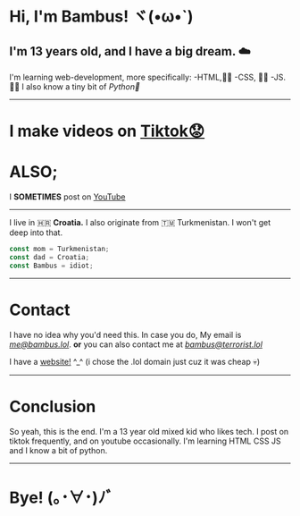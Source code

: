 # Hi, I'm Bambus! ヾ(•ω•`)
## I'm 13 years old, and I have a big dream. ☁️
I'm learning web-development, more specifically:
-HTML,🧑‍💻
-CSS, 🧑‍💻
-JS.  🧑‍💻
I also know a tiny bit of *Python🐍*

---

# I make videos on [Tiktok😟](https://tiktok.com/@bambus.png)
# ALSO;
I **SOMETIMES** post on [YouTube](https://www.youtube.com/@bammbus)

---

I live in 🇭🇷 **Croatia.** I also originate from 🇹🇲 Turkmenistan. 
I won't get deep into that.

```javascript
const mom = Turkmenistan;
const dad = Croatia;
const Bambus = idiot;
```

---

# Contact
I have no idea why you'd need this. In case you do,
My email is *me@bambus.lol*.
**or**
you can also contact me at
*bambus@terrorist.lol*

I have a [website!](https://bambus.lol) ^_^
(i chose the .lol domain just cuz it was cheap 💀)

---

# Conclusion

So yeah, this is the end. I'm a 13 year old mixed kid who likes tech.
I post on tiktok frequently, and on youtube occasionally.
I'm learning HTML CSS JS and I know a bit of python.

---

# Bye! (｡･∀･)ﾉﾞ

